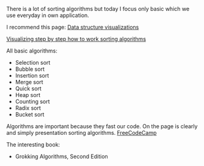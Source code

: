 There is a lot of sorting algorithms but today I focus only basic which we use everyday in own application.

I recommend this page: [Data structure visualizations](https://www.cs.usfca.edu/~galles/visualization/Algorithms.html)

[Visualizing step by step how to work sorting algorithms](https://www.cs.usfca.edu/~galles/visualization/ComparisonSort.html)

All basic algorithms:
- Selection sort
- Bubble sort
- Insertion sort
- Merge sort
- Quick sort
- Heap sort
- Counting sort
- Radix sort
- Bucket sort

Algorithms are important because they fast our code.
On the page is clearly and simply presentation sorting algorithms.
[FreeCodeCamp](https://www.freecodecamp.org/news/sorting-algorithms-explained-with-examples-in-python-java-and-c/)

The interesting book:
- Grokking Algorithms, Second Edition
